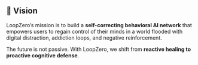 ## 🌌 Vision
LoopZero’s mission is to build a **self-correcting behavioral AI network** that empowers users to regain control of their minds in a world flooded with digital distraction, addiction loops, and negative reinforcement.

The future is not passive. With LoopZero, we shift from **reactive healing to proactive cognitive defense**.
